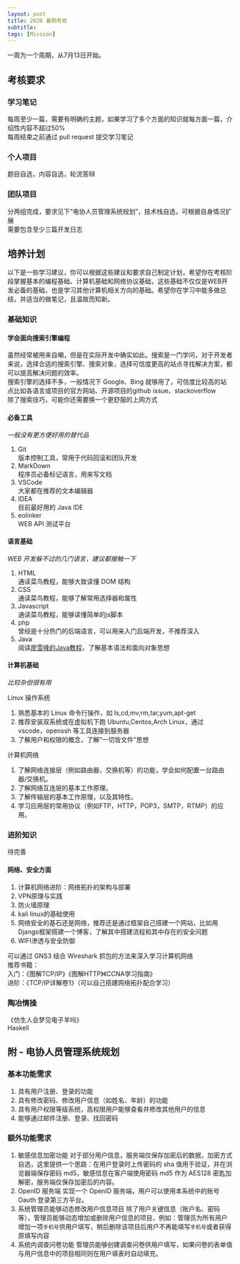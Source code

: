 ```yaml
---
layout: post
title: 2020 暑期考核
subtitle: 
tags: [Mission]
---
```


一周为一个周期，从7月13日开始。

## 考核要求

### 学习笔记

每周至少一篇，需要有明确的主题，如果学习了多个方面的知识就每方面一篇，介绍性内容不超过50%  
每周结束之前通过 pull request 提交学习笔记

### 个人项目

题目自选，内容自选，轮流答辩

### 团队项目

分两组完成，要求见下“电协人员管理系统规划”，技术栈自选，可根据自身情况扩展  
需要包含至少三篇开发日志
<!--more-->

## 培养计划

以下是一些学习建议，你可以根据这些建议和要求自己制定计划，希望你在考核阶段掌握基本的编程基础、计算机基础和网络协议基础，这些基础不仅仅是WEB开发必备的基础，也是学习其他计算机相关方向的基础。希望你在学习中能多做总结，并适当的做笔记，且温故而知新。

### 基础知识

#### 学会面向搜索引擎编程  

虽然经常被用来自嘲，但是在实际开发中确实如此。搜索是一门学问，对于开发者来说，选择合适的搜索引擎、搜索对象，选择可信度更高的站点寻找解决方案，都可以提高解决问题的效率。  
搜索引擎的选择不多，一般情况下 Google、Bing 就够用了，可信度比较高的站点比如各语言或项目的官方网站、开源项目的github issue、stackoverflow  
除了搜索技巧，可能你还需要换一个更舒服的上网方式

#### 必备工具

*一般没有更方便好用的替代品*

1. Git  
    版本控制工具，常用于代码回滚和团队开发
1. MarkDown  
    程序员必备标记语言，用来写文档
1. VSCode  
    大家都在推荐的文本编辑器
1. IDEA  
    目前最好用的 Java IDE
1. eolinker  
    WEB API 测试平台

#### 语言基础

*WEB 开发躲不过的几门语言，建议都接触一下*

1. HTML  
    通读菜鸟教程，能够大致读懂 DOM 结构
1. CSS    
    通读菜鸟教程，能够了解常用选择器和属性
1. Javascript  
    通读菜鸟教程，能够读懂简单的js脚本
1. php  
    曾经是十分热门的后端语言，可以用来入门后端开发，不推荐深入
1. Java  
    阅读[廖雪峰的Java教程](https://www.liaoxuefeng.com/wiki/1252599548343744)，了解基本语法和面向对象思想

#### 计算机基础

*比较杂但很有用*

Linux 操作系统

1. 熟悉基本的 Linux 命令行操作，如 ls,cd,mv,rm,tar,yum,apt-get
1. 推荐安装双系统或在虚拟机下跑 Ubuntu,Centos,Arch Linux，通过 vscode，openssh 等工具连接到服务器
1. 了解用户和权限的概念，了解“一切皆文件”思想

计算机网络

1. 了解网络连接层（例如路由器，交换机等）的功能，学会如何配置一台路由器/交换机。
1. 了解网络互连层的基本工作原理。
1. 了解传输层的基本工作原理，以及其特性。
1. 学习应用层的常用协议（例如FTP，HTTP，POP3，SMTP，RTMP）的应用。

### 进阶知识

待完善

#### 网络、安全方面

1. 计算机网络进阶：网络拓扑的架构与部署
2. VPN原理与实践
3. 防火墙原理
4. kali linux的基础使用
5. 网络安全的基石还是网络，推荐还是通过框架自己搭建一个网站，比如用Django框架搭建一个博客，了解其中搭建流程和其中存在的安全问题
6. WIFI渗透与安全防御

可以通过 GNS3 结合 Wireshark 抓包的方法来深入学习计算机网络  
推荐书籍：  
入门：《图解TCP/IP》《图解HTTP》《CCNA学习指南》  
进阶：《TCP/IP详解卷1》（可以自己搭建网络拓扑配合学习）  

### 陶冶情操

《仿生人会梦见电子羊吗》  
Haskell  

## 附 - 电协人员管理系统规划

### 基本功能需求

1. 具有用户注册、登录的功能
1. 具有修改密码、修改用户信息（如姓名、年龄）的功能
1. 具有用户权限等级系统，高权限用户能够查看并修改其他用户的信息
1. 能够通过邮件注册、登录、找回密码

### 额外功能需求

1. 敏感信息加密功能
    对于部分用户信息，服务端仅保存加密后的数据，加密方式自选，这里提供一个思路：在用户登录时上传密码的 sha 值用于验证，并在浏览器端保存密码 md5，敏感信息在客户端使用密码 md5 作为 AES128 密匙加解密，服务端仅保存加密后的内容。
1. OpenID 服务端
    实现一个 OpenID 服务端，用户可以使用本系统中的账号 Oauth 登录第三方平台。
1. 系统管理员能够动态修改用户信息项目
    除了用户关键信息（账户名、密码等），管理员能够动态增加或删除用户信息的项目，例如：管理员为所有用户增加一项`手机号`供用户填写，稍后删除该项目后用户不再能填写`手机号`或者获得原填写内容
1. 系统内调查问卷功能
    管理员能够创建调查问卷供用户填写，如果问卷的表单值与用户信息中的项目相同则在用户填表时自动填充。